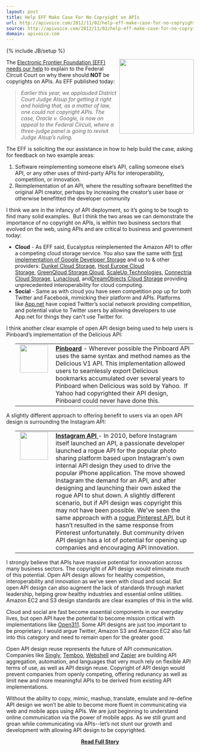 ```yaml
---
layout: post
title: Help EFF Make Case For No Copryight on APIs
url: http://apivoice.com/2012/11/02/help-eff-make-case-for-no-copryight-on-apis/
source: http://apivoice.com/2012/11/02/help-eff-make-case-for-no-copryight-on-apis/
domain: apivoice.com
---
```

{% include JB/setup %}<p><p><img src="https://s3.amazonaws.com/kinlane-productions/api-evangelist/electronic-frontier-foundation/electronic-frontier-foundation-logo.gif" alt="" width="200" align="right" /></p>
<p>The&nbsp;<a href="https://www.eff.org/deeplinks/2012/11/no-copyrights-apis-help-us-make-case">Electronic Frontier Foundation (EFF) needs our help</a>&nbsp;to explain to the Federal Circuit Court on why there should&nbsp;<strong><span>NOT</span></strong>&nbsp;be copyrights on APIs. As EFF published today:</p>
<blockquote><em>Earlier this year, we applauded District Court Judge Alsup for getting it right and holding that, as a matter of law, one could not copyright APIs. The case, Oracle v. Google, is now on appeal to the Federal Circuit, where a three-judge panel is going to revisit Judge Alsup&rsquo;s ruling.</em></blockquote>
<p>The EFF is soliciting the our assistance in how to help build the case, asking for feedback on two example areas:</p>
<ol class="mainlist">
<li>Software reimplementing someone else&rsquo;s API, calling someone else&rsquo;s API, or any other uses of third-party APIs for interoperability, competition, or innovation.</li>
<li>Reimplementation of an API, where the resulting software benefitted the original API creator, perhaps by increasing the creator&rsquo;s user base or otherwise benefitted the developer community</li>
</ol>
<p>I think we are in the infancy of API deployment, so it&rsquo;s going to be tough to find many solid examples. &nbsp;But I think the two areas we can demonstrate the importance of no copyright on APIs, is within two business sectors that evolved on the web, using APIs and are critical to business and government today:</p>
<ul class="mainlist">
<li><strong>Cloud</strong>&nbsp;- As EFF said, Eucalyptus reimplemented the Amazon API to offer a competing cloud storage service. You also saw the same with&nbsp;<a href="http://www.kinlane.com/2010/09/01/google-storage-for-developers-interoperability/">first implementation of Google Developer Storage</a>&nbsp;and up to &amp; other providers:&nbsp;<a href="http://trac.cyberduck.ch/wiki/help/en/howto/dunkel">Dunkel Cloud Storage</a>,&nbsp;<a href="http://www.hosteurope.de/produkte/Cloud-Storage">​Host Europe Cloud Storage</a>,&nbsp;<a href="http://trac.cyberduck.ch/wiki/help/en/howto/greenqloud">GreenQloud Storage Qloud</a>,&nbsp;<a href="http://www.scaleupcloud.com/">ScaleUp Technologies</a>,&nbsp;<a href="https://www.mh.connectria.com/rp/order/cloud_storage_index">​Connectria Cloud Storage</a>,&nbsp;<a href="http://trac.cyberduck.ch/wiki/help/en/howto/lunacloud">Lunacloud</a>, and<a href="http://trac.cyberduck.ch/wiki/help/en/howto/dreamobjects">DreamObjects Cloud Storage</a>&nbsp;providing unprecedented interoperability for cloud computing.</li>
<li><strong>Social</strong>&nbsp;- Same as with cloud you have seen competition pop up for both Twitter and Facebook, mimicking their platform and APIs. Platforms like&nbsp;<a title="App.net" href="https://join.app.net/">App.net</a>&nbsp;have copied Twitter&rsquo;s social network providing competition, and potential value to Twitter users by allowing developers to use App.net for things they can't use Twitter for.</li>
</ul>
<p>I think another clear example of open API design being used to help users is Pinboard&rsquo;s implementation of the Delicious API:</p>
<ol class="mainlist"> 
<table>
<tbody>
<tr>
<td width="85" align="center" valign="top"><img src="https://s3.amazonaws.com/kinlane-productions/api-evangelist/pinboard/pinboard-icon.png" alt="" width="75" /></td>
<td><strong><a title="Pinboard" href="http://pinboard.in/api/">Pinboard</a></strong>&nbsp;- Wherever possible the Pinboard API uses the same syntax and method names as the Delicious V1 API. This implementation allowed users to seamlessly export Delicious bookmarks accumulated over several years to Pinboard when Delicious was sold by Yahoo. &nbsp;If Yahoo had copyrighted their API design, Pinboard could never have done this.</td>
</tr>
</tbody>
</table>
</ol>
<p>A slightly different approach to offering benefit to users via an open API design is surrounding the Instagram API:</p>
<ol class="mainlist"> 
<table>
<tbody>
<tr>
<td width="85" align="center" valign="top"><img src="https://s3.amazonaws.com/kinlane-productions/api-evangelist/instagram/instagram-icon-250.png" alt="" width="75" /></td>
<td><strong><a href="http://apievangelist.com/2011/02/08/instagram-launches-api/">Instagram API&nbsp;</a></strong>- In 2010, before Instagram itself launched an API, a passionate developer launched a rogue API for the popular photo sharing platform based upon Instagram's own internal API design they used to drive the popular iPhone application. The move showed Instagram the demand for an API, and after designing and launching their own asked the rogue API to shut down. A slightly different scenario, but if API design was copyright this may not have been possible. We&rsquo;ve seen the same approach with a&nbsp;<a href="http://apievangelist.com/2012/05/25/lack-of-pinterest-api-is-a-lack-of-api-business-strategy/">rogue Pinterest API</a>, but it hasn&rsquo;t resulted in the same response from Pinterest unfortunately. But community driven API design has a lot of potential for opening up companies and encouraging API innovation.</td>
</tr>
</tbody>
</table>
</ol>
<p>I strongly believe that APIs have massive potential for innovation across many business sectors. The copyright of API design would eliminate much of this potential. Open API design allows for healthy competition, interoperability and innovation as we&rsquo;ve seen with cloud and social. But open API design can also augment the lack of standards through market leadership, helping grow healthy industries and essential online utilities. Amazon EC2 and S3 design standards are clear examples of this in the wild.</p>
<p>Cloud and social are fast become essential components in our everyday lives, but open API have the potential to become mission critical with implementations like&nbsp;<a href="http://open311.org/">Open311</a>. Some API designs are just too important to be proprietary. I would argue Twitter, Amazon S3 and Amazon EC2 also fall into this category and need to remain open for the greater good.</p>
<p>Open API design reuse represents the future of API communication. Companies like&nbsp;<a title="Singly" href="https://singly.com/">Singly</a>,&nbsp;<a title="Temboo" href="https://www.temboo.com/">Temboo</a>,&nbsp;<a title="Webshell" href="http://webshell.io/">Webshell</a>&nbsp;and&nbsp;<a title="Zapier" href="https://zapier.com/">Zapier</a>&nbsp;are building API aggregation, automation, and languages that very much rely on flexible API terms of use, as well as API design reuse. Copyright of API design would prevent companies from openly competing, offering redunancy as well as limit new and more meaningful APIs to be derived from existing API implementations.</p>
<p>Without the ability to copy, mimic, mashup, translate, emulate and re-define API design we won&rsquo;t be able to become more fluent in communicating via web and mobile apps using APIs. We are just beginning to understand online communication via the power of mobile apps. As we still grunt and groan while communicating via APIs--let&rsquo;s not stunt our growth and development with allowing API design to be copyrighted.</p></p>
<center><p><a href="http://apivoice.com/2012/11/02/help-eff-make-case-for-no-copryight-on-apis/" style='padding:25px; font-sze:18px; font-weight: bold;'>Read Full Story</a></p></center>
